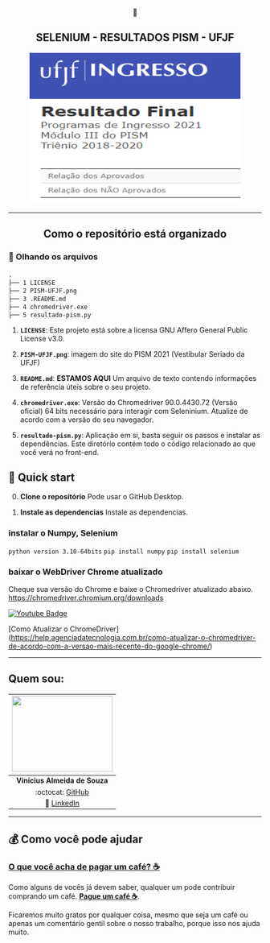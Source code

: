 <p align="center">
    🚀  
</p>
<h2 align="center">
  SELENIUM - RESULTADOS PISM - UFJF
</h2>
<p align="center">
  <a href="http://www4.vestibular.ufjf.br/2021/resultadofinalpism3/">
    <img src="https://github.com/viniciusalmeidas/Selenium-PISM-APROVADOS/blob/main/PISM-UFJF.png" width="420" height="300"/>
  </a>
</p>

<hr>

<h2 align="center">
  Como o repositório está organizado
</h2>


### 🧐 Olhando os arquivos

    .
    ├── 1 LICENSE
    ├── 2 PISM-UFJF.png
    ├── 3 .README.md
    ├── 4 chromedriver.exe
    ├── 5 resultado-pism.py

1.  **`LICENSE`**: Este projeto está sobre a licensa GNU Affero General Public License v3.0.

2.  **`PISM-UFJF.png`**: imagem do site do PISM 2021 (Vestibular Seriado da UFJF)
  
3. **`README.md`**: **ESTAMOS AQUI** Um arquivo de texto contendo informações de referência úteis sobre o seu projeto.

4. **`chromedriver.exe`**: Versão do Chromedriver 90.0.4430.72 (Versão oficial) 64 bits necessário para interagir com Seleninium. Atualize de acordo com a versão do seu navegador.

5. **`resultado-pism.py`**: Aplicação em si, basta seguir os passos e instalar as dependências. Este diretório contém todo o código relacionado ao que você verá no front-end.



## 🚀 Quick start

0. **Clone o repositório**
    Pode usar o GitHub Desktop.
    
1.  **Instale as dependencias**
    Instale as dependencias.
    
### instalar o Numpy, Selenium 
 `python version 3.10-64bits`
 `pip install numpy`
 `pip install selenium`

### baixar o WebDriver Chrome atualizado

Cheque sua versão do Chrome e baixe o Chromedriver atualizado abaixo.
https://chromedriver.chromium.org/downloads

[![Youtube Badge](https://img.shields.io/badge/YouTube-FF0000?style=for-the-badge&logo=youtube&logoColor=white)](https://help.agenciadatecnologia.com.br/como-atualizar-o-chromedriver-de-acordo-com-a-versao-mais-recente-do-google-chrome/)

[Como Atualizar o ChromeDriver] (https://help.agenciadatecnologia.com.br/como-atualizar-o-chromedriver-de-acordo-com-a-versao-mais-recente-do-google-chrome/)



<hr> 

## **Quem sou:**
|  <img src="https://github.com/viniciusalmeidas.png" width="200" height="150">  |
| :--------------: | 
| **Vinícius Almeida de Souza** | 
|:octocat: [GitHub](https://github.com/viniciusalmeidas) | 
| :briefcase: [LinkedIn](https://www.linkedin.com/in/valmsou/) |

<hr>

## :moneybag: **Como você pode ajudar**

### [__O que você acha de pagar um café? :coffee:__](https://www.buymeacoffee.com/vinialmeida)

Como alguns de vocês já devem saber, qualquer um pode contribuir comprando um café. [__Pague um café :coffee:__](https://www.buymeacoffee.com/vinialmeida). 

Ficaremos muito gratos por qualquer coisa, mesmo que seja um café ou apenas um comentário gentil sobre o nosso trabalho, porque isso nos ajuda muito.
